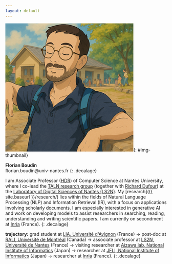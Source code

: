 ```yaml
---
layout: default
---
```


![Picture of Florian Boudin](data/florian-boudin-small-jiburi.png){: #img-thumbnail}

**Florian Boudin**<br>
<span id="courriel">&#102;&#108;&#111;&#114;&#105;&#097;&#110;&#046;&#098;&#111;&#117;&#100;&#105;&#110;&#064;&#117;&#110;&#105;&#118;&#045;&#110;&#097;&#110;&#116;&#101;&#115;&#046;&#102;&#114;</span>
{: .decalage}

I am Associate Professor ([HDR](https://theses.hal.science/tel-04137160)) of Computer Science at Nantes University, where I co-lead the [TALN research group](http://taln.ls2n.fr) (together with [Richard Dufour](https://cv.hal.science/richard-dufour)) at the [Laboratory of Digital Sciences of Nantes (LS2N)](http://www.ls2n.fr).
My [research]({{ site.baseurl }}/research/) lies within the fields of Natural Language Processing (NLP) and Information Retrieval (IR), with a focus on applications involving scholarly documents.
I am especially interested in generative AI and work on developing models to assist researchers in searching, reading, understanding and writing scientific papers.
I am currently on secondment at [Inria](https://www.inria.fr) (France).
{: .decalage}

**trajectory:** grad student at [LIA, Université d'Avignon](http://lia.univ-avignon.fr) (France) &rarr; post-doc at [RALI, Université de Montréal](http://rali.iro.umontreal.ca) (Canada) &rarr; associate professor at [LS2N, Université de Nantes](http://www.ls2n.fr) (France) &rarr; visiting researcher at [Aizawa lab, National Institute of Informatics](http://www-al.nii.ac.jp/) (Japan) &rarr; researcher at [JFLI, National Institute of Informatics](https://jfli.cnrs.fr/) (Japan) &rarr; researcher at [Inria](https://www.inria.fr) (France).
{: .decalage}



